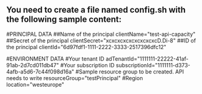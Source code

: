 ## You need to create a file named config.sh with the following sample content:

#PRINCIPAL DATA
##Name of the principal
clientName="test-api-capacity"
##Secret of the principal
clientSecret="xcxcxcxcxcxcxcxcxcD.Di-8"
##ID of the principal
clientId="6d97fdf1-1111-2222-3333-2517396dfc12"

#ENVIRONMENT DATA
#Your tenant ID
adTenantId="1111111-22222-41af-91ab-2d7cd011db47"
#Your subscription ID
subscriptionId="1111111-d373-4afb-a5d6-7c44f098d16a"
#Sample resource group to be created. API needs to write
resourceGroup="testPrincipal"
#Region
location="westeurope"
